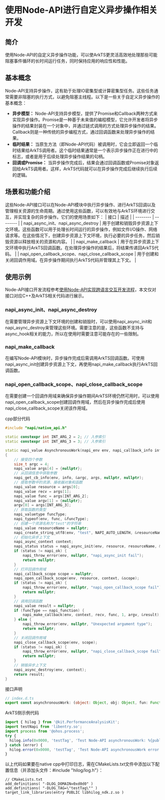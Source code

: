 # 使用Node-API进行自定义异步操作相关开发

## 简介

使用Node-API的自定义异步操作功能，可以使ArkTS更灵活高效地处理那些可能阻塞事件循环的长时间运行任务，同时保持应用的响应性和性能。

## 基本概念

Node-API支持异步操作，这有助于处理IO密集型或计算密集型任务。这些任务通常需要非阻塞的执行方式，以避免阻塞主线程。以下是一些关于自定义异步操作的基本概念：

- **异步模型：** Node-API支持异步模型，提供了Promise和Callback两种方式来实现异步操作。Promise是一种基于未来值的编程模型，它允许开发者将异步操作的结果封装在一个对象中，并通过链式调用的方式处理异步操作的结果。Callback则是一种传统的异步编程方式，通过回调函数来处理异步操作的结果。
- **临时结果：** 当原生方法（即Node-API代码）被调用时，它会立即返回一个临时结果给ArkTS调用者。这个临时结果通常是一个表示异步操作正在进行中的标志，或者是用于后续处理异步操作结果的句柄。
- **回调或Promise：** 当异步操作完成后，结果会通过回调函数或Promise对象返回给ArkTS调用者。这样，ArkTS代码就可以在异步操作完成后继续执行后续的逻辑。

## 场景和功能介绍

这些Node-API接口可以在Node-API模块中执行异步操作、进行ArkTS回调以及管理相关资源的生命周期。通过使用这些函数，可以有效地与ArkTS环境进行交互，并实现复杂的异步操作。它们的使用场景如下：
| 接口 | 描述 |
| -------- | -------- |
| napi_async_init、napi_async_destroy | 用于创建和销毁异步资源上下文环境。这些函数可以用于处理长时间运行的异步操作，例如文件I/O操作、网络请求等。在这些情况下，创建异步资源上下文环境，执行必要的异步任务，然后销毁资源以释放相关的资源和内容。 |
| napi_make_callback | 用于在异步资源上下文环境中执行ArkTS回调函数。在处理异步操作的结果后，将结果传递回ArkTS代码。 |
| napi_open_callback_scope、napi_close_callback_scope | 用于创建和关闭回调作用域。在异步操作期间执行ArkTS代码并管理其上下文。 |

## 使用示例

Node-API接口开发流程参考[使用Node-API实现跨语言交互开发流程](use-napi-process.md)，本文仅对接口对应C++及ArkTS相关代码进行展示。

### napi_async_init、napi_async_destroy

在需要管理异步资源上下文环境的创建和销毁时，可以使用napi_async_init和napi_async_destroy来管理这些环境。需要注意的是，这些函数不支持与async_hook相关的能力，所以在使用时需要注意可能存在的一些限制。

### napi_make_callback

在编写Node-API模块时，异步操作完成后需调用ArkTS回调函数。可使用napi_async_init创建异步资源上下文，再使用napi_make_callback执行ArkTS回调函数。

### napi_open_callback_scope、napi_close_callback_scope

在需要创建一个回调作用域来确保异步操作期间ArkTS环境仍然可用时，可以使用napi_open_callback_scope创建回调作用域，然后在异步操作完成后使用napi_close_callback_scope关闭该作用域。

cpp部分代码

```cpp
#include "napi/native_api.h"

static constexpr int INT_ARG_2 = 2; // 入参索引
static constexpr int INT_ARG_3 = 3; // 入参索引

static napi_value AsynchronousWork(napi_env env, napi_callback_info info)
{
    // 接受四个参数
    size_t argc = 4;
    napi_value args[4] = {nullptr};
    // 从回调信息中获取参数
    napi_get_cb_info(env, info, &argc, args, nullptr, nullptr);
    // 提取参数中的资源、接收器对象和函数
    napi_value resource = args[0];
    napi_value recv = args[1];
    napi_value func = args[INT_ARG_2];
    napi_value argv[1] = {nullptr};
    argv[0] = args[INT_ARG_3];
    // 获取函数的类型
    napi_valuetype funcType;
    napi_typeof(env, func, &funcType);
    // 创建一个资源名称为"test"的字符串
    napi_value resourceName = nullptr;
    napi_create_string_utf8(env, "test", NAPI_AUTO_LENGTH, &resourceName);
    // 初始化异步上下文
    napi_async_context context;
    napi_status status = napi_async_init(env, resource, resourceName, &context);
    if (status != napi_ok) {
        napi_throw_error(env, nullptr, "napi_async_init fail");
        return nullptr;
    }
    // 打开回调作用域
    napi_callback_scope scope = nullptr;
    napi_open_callback_scope(env, resource, context, &scope);
    if (status != napi_ok) {
        napi_throw_error(env, nullptr, "napi_open_callback_scope fail");
        return nullptr;
    }
    // 调用回调函数
    napi_value result = nullptr;
    if (funcType == napi_function) {
        napi_make_callback(env, context, recv, func, 1, argv, &result);
    } else {
        napi_throw_error(env, nullptr, "Unexpected argument type");
        return nullptr;
    }
    // 关闭回调作用域
    napi_close_callback_scope(env, scope);
    if (status != napi_ok) {
        napi_throw_error(env, nullptr, "napi_close_callback_scope fail");
        return nullptr;
    }
    // 销毁异步上下文
    napi_async_destroy(env, context);
    return result;
}
```
<!-- @[napi_async_open_close_callback_scope](https://gitcode.com/openharmony/applications_app_samples/blob/master/code/DocsSample/ArkTS/NodeAPI/NodeAPIUse/NodeAPICustomAsynchronousOperations/entry/src/main/cpp/napi_init.cpp) -->

接口声明

```ts
// index.d.ts
export const asynchronousWork: (object: Object, obj: Object, fun: Function, num: number) => number | void;
```
<!-- @[napi_async_open_close_callback_scope_api](https://gitcode.com/openharmony/applications_app_samples/blob/master/code/DocsSample/ArkTS/NodeAPI/NodeAPIUse/NodeAPICustomAsynchronousOperations/entry/src/main/cpp/types/libentry/Index.d.ts) -->

ArkTS侧示例代码

```ts
import { hilog } from '@kit.PerformanceAnalysisKit';
import testNapi from 'libentry.so';
import process from '@ohos.process';
try {
  hilog.info(0x0000, 'testTag', 'Test Node-API asynchronousWork: %{public}d', testNapi.asynchronousWork({}, process.ProcessManager, (num: number)=>{return num;}, 123));
} catch (error) {
  hilog.error(0x0000, 'testTag', 'Test Node-API asynchronousWork error: %{public}s', error.message);
}
```
<!-- @[ark_napi_async_open_close_callback_scope](https://gitcode.com/openharmony/applications_app_samples/blob/master/code/DocsSample/ArkTS/NodeAPI/NodeAPIUse/NodeAPICustomAsynchronousOperations/entry/src/main/ets/pages/Index.ets) -->

以上代码如果要在native cpp中打印日志，需在CMakeLists.txt文件中添加以下配置信息（并添加头文件：#include "hilog/log.h"）：

```text
// CMakeLists.txt
add_definitions( "-DLOG_DOMAIN=0xd0d0" )
add_definitions( "-DLOG_TAG=\"testTag\"" )
target_link_libraries(entry PUBLIC libhilog_ndk.z.so )
```
